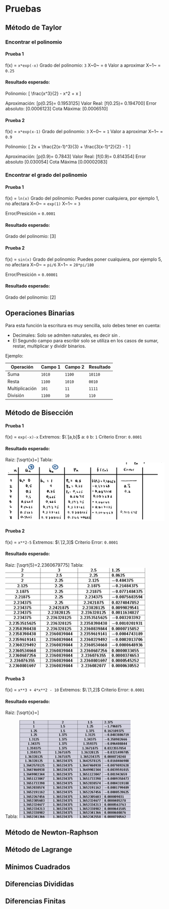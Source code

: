 # Pruebas

## Método de Taylor

### Encontrar el polinomio

#### Prueba 1

f(x) = ```x*exp(-x)```
Grado del polinomio: ```3```
X~0~ = ```0```
Valor a aproximar X~1~ = ```0.25```

#### Resultado esperado:

Polinomio: \[
\frac{x^3}{2} - x^2 + x
\]

Aproximación: \[p(0.25)= 0.1953125\]
Valor Real: \[f(0.25)= 0.194700\]
Error absoluto: \[0.0006123\]
Cota Máxima: \[0.0006510\]

#### Prueba 2

f(x) = ```x*exp(x-1)```
Grado del polinomio: ```3```
X~0~ = ```1```
Valor a aproximar X~1~ = ```0.9```

Polinomio: \[
2x + \frac{2(x-1)^3}{3} + \frac{3(x-1)^2}{2} - 1
\]

Aproximación: \[p(0.9)= 0.7843\]
Valor Real: \[f(0.9)= 0.814354\]
Error absoluto \[0.030054\]
Cota Máxima \[0.00002083\]

### Encontrar el grado del polinomio

#### Prueba 1

f(x) = ```ln(x)```
Grado del polinomio: Puedes poner cualquiera, por ejemplo 1, no afectara
X~0~ = ```exp(1)```
X~1~ = ```3```

Error/Presición = ```0.0001```

#### Resultado esperado:

Grado del polinomio: \[3\]

#### Prueba 2

f(x) = ```sin(x)```
Grado del polinomio: Puedes poner cualquiera, por ejemplo 5, no afectara
X~0~ = ```pi/6```
X~1~ = ```28*pi/180```

Error/Presición = ```0.00001```

#### Resultado esperado:

Grado del polinomio: \[2\]

## Operaciones Binarias

Para esta función la escritura es muy sencilla, solo debes tener en cuenta:

- Decimales: Solo se admiten naturales, es decir sin .
- El Segundo campo para escribir solo se utiliza en los casos de sumar, restar, multiplicar y dividir binarios.

Ejemplo: 

| Operación      | Campo 1 | Campo 2 | Resultado |
| -------------- | ------- | ------- | --------- |
| Suma           | `1010`  | `1100`  | `10110`   |
| Resta          | `1100`  | `1010`  | `0010`    |
| Multiplicación | `101`   | `11`    | `1111`    |
| División       | `1100`  | `10`    | `110`     |

## Método de Bisección

#### Prueba 1
f(x) = ```exp(-x)-x```
Extremos: $\`[a,b]$
a: ```0```         b: ```1```
Criterio Error: ```0.0001```

#### Resultado esperado:

Raiz: \[\sqrt{x}=\]
Tabla:
![Prueba1](Images/Ejemplos1.png "Prueba1")

#### Prueba 2

f(x) = ```x**2-5```
Extremos: $\`[2,3]$
Criterio Error: ```0.0001```

#### Resultado esperado:

Raiz: \[\sqrt{5}=2.2360679775\]
Tabla:
![Prueba2](Images/Ejemplos2.png "Prueba2")

#### Prueba 3

f(x) = ```x**3 + 4*x**2 - 10```
Extremos: $\`[1,2]$
Criterio Error: ```0.0001```

#### Resultado esperado:

Raiz: \[\sqrt{x}=\]

Tabla:
![Prueba3](Images/Ejemplos3.png "Prueba3")

## Método de Newton-Raphson


## Método de Lagrange

## Mínimos Cuadrados

## Diferencias Divididas

## Diferencias Finitas